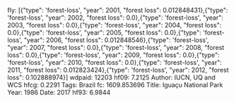 fly: [{"type": 'forest-loss', "year": 2001, "forest loss": 0.012848431},{"type": 'forest-loss', "year": 2002, "forest loss": 0.0},{"type": 'forest-loss', "year": 2003, "forest loss": 0.0},{"type": 'forest-loss', "year": 2004, "forest loss": 0.0},{"type": 'forest-loss', "year": 2005, "forest loss": 0.0},{"type": 'forest-loss', "year": 2006, "forest loss": 0.012848546},{"type": 'forest-loss', "year": 2007, "forest loss": 0.0},{"type": 'forest-loss', "year": 2008, "forest loss": 0.0},{"type": 'forest-loss', "year": 2009, "forest loss": 0.0},{"type": 'forest-loss', "year": 2010, "forest loss": 0.0},{"type": 'forest-loss', "year": 2011, "forest loss": 0.012823424},{"type": 'forest-loss', "year": 2012, "forest loss": 0.102888974}]
wdpaid: 12203
hf09: 7.2125
Author: IUCN, UQ and WCS
hfcg: 0.2291
Tags: Brazil
fc: 1609.853696
Title: Iguaçu National Park
Year: 1986
Date: 2017
hf93: 6.9844
